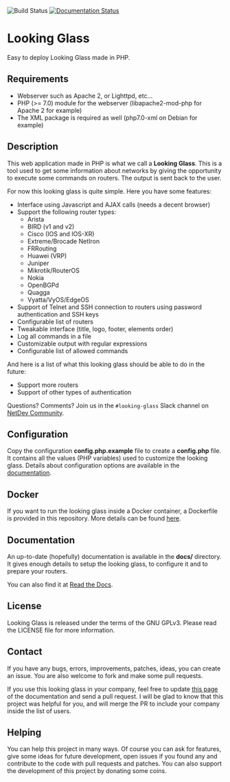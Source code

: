 ![Build Status](https://github.com/gmazoyer/looking-glass/workflows/syntax/badge.svg)
[![Documentation Status](https://readthedocs.org/projects/looking-glass/badge/?version=latest)](http://looking-glass.readthedocs.io/en/latest/?badge=latest)

# Looking Glass

Easy to deploy Looking Glass made in PHP.

## Requirements

  * Webserver such as Apache 2, or Lighttpd, etc…
  * PHP (>= 7.0) module for the webserver (libapache2-mod-php for Apache 2 for
    example)
  * The XML package is required as well (php7.0-xml on Debian for example)

## Description

This web application made in PHP is what we call a **Looking Glass**. This is a
tool used to get some information about networks by giving the opportunity to
execute some commands on routers. The output is sent back to the user.

For now this looking glass is quite simple. Here you have some features:

  * Interface using Javascript and AJAX calls (needs a decent browser)
  * Support the following router types:
    * Arista
    * BIRD (v1 and v2)
    * Cisco (IOS and IOS-XR)
    * Extreme/Brocade NetIron
    * FRRouting
    * Huawei (VRP)
    * Juniper
    * Mikrotik/RouterOS
    * Nokia
    * OpenBGPd
    * Quagga
    * Vyatta/VyOS/EdgeOS
  * Support of Telnet and SSH connection to routers using password
    authentication and SSH keys
  * Configurable list of routers
  * Tweakable interface (title, logo, footer, elements order)
  * Log all commands in a file
  * Customizable output with regular expressions
  * Configurable list of allowed commands

And here is a list of what this looking glass should be able to do in the
future:

  * Support more routers
  * Support of other types of authentication

Questions? Comments? Join us in the `#looking-glass` Slack channel on
[NetDev Community](https://join.slack.com/t/netdev-community/shared_invite/zt-mtts8g0n-Sm6Wutn62q_M4OdsaIycrQ).

## Configuration

Copy the configuration **config.php.example** file to create a **config.php**
file. It contains all the values (PHP variables) used to customize the looking
glass. Details about configuration options are available in the
[documentation](docs/configuration.md).

## Docker

If you want to run the looking glass inside a Docker container, a Dockerfile
is provided in this repository. More details can be found
[here](docs/docker.md).

## Documentation

An up-to-date (hopefully) documentation is available in the **docs/**
directory. It gives enough details to setup the looking glass, to configure it
and to prepare your routers.

You can also find it at
[Read the Docs](http://looking-glass.readthedocs.io/en/latest/).

## License

Looking Glass is released under the terms of the GNU GPLv3. Please read the
LICENSE file for more information.

## Contact

If you have any bugs, errors, improvements, patches, ideas, you can create an
issue. You are also welcome to fork and make some pull requests.

If you use this looking glass in your company, feel free to update
[this page](docs/our_users.md) of the documentation and send a pull request. I
will be glad to know that this project was helpful for you, and will merge the
PR to include your company inside the list of users.

## Helping

You can help this project in many ways. Of course you can ask for features,
give some ideas for future development, open issues if you found any and
contribute to the code with pull requests and patches. You can also support the
development of this project by donating some coins.
